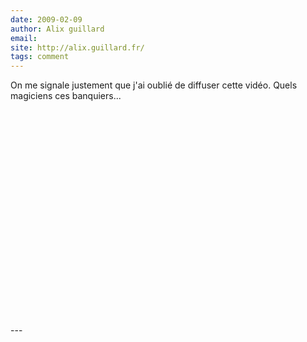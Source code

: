 ```yaml
---
date: 2009-02-09
author: Alix guillard
email: 
site: http://alix.guillard.fr/
tags: comment
---
```


<p>
On me signale justement que j'ai oublié de diffuser cette vidéo. Quels magiciens ces banquiers...<br/>
<object width="425" height="344"><param name="movie" value="http://www.youtube.com/v/UFL0af--3KM&hl=fr&fs=1"></param><param name="allowFullScreen" value="true"></param><param name="allowscriptaccess" value="always"></param><embed src="http://www.youtube.com/v/UFL0af--3KM&hl=fr&fs=1" type="application/x-shockwave-flash" allowscriptaccess="always" allowfullscreen="true" width="425" height="344"></embed></object>
</p>
---